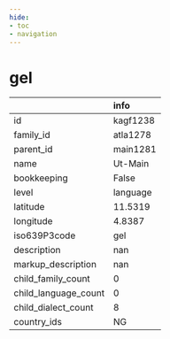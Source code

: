 ```yaml
---
hide:
- toc
- navigation
---
```

# gel
|                      | info     |
|:---------------------|:---------|
| id                   | kagf1238 |
| family_id            | atla1278 |
| parent_id            | main1281 |
| name                 | Ut-Main  |
| bookkeeping          | False    |
| level                | language |
| latitude             | 11.5319  |
| longitude            | 4.8387   |
| iso639P3code         | gel      |
| description          | nan      |
| markup_description   | nan      |
| child_family_count   | 0        |
| child_language_count | 0        |
| child_dialect_count  | 8        |
| country_ids          | NG       |